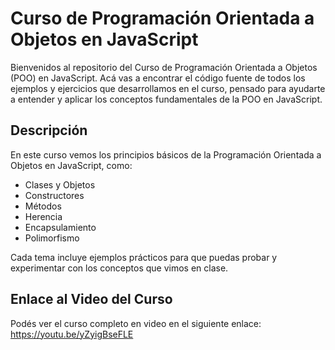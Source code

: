 # Curso de Programación Orientada a Objetos en JavaScript

Bienvenidos al repositorio del Curso de Programación Orientada a Objetos (POO) en JavaScript. Acá vas a encontrar el código fuente de todos los ejemplos y ejercicios que desarrollamos en el curso, pensado para ayudarte a entender y aplicar los conceptos fundamentales de la POO en JavaScript.

## Descripción
En este curso vemos los principios básicos de la Programación Orientada a Objetos en JavaScript, como:

 - Clases y Objetos
- Constructores
- Métodos
- Herencia
- Encapsulamiento
- Polimorfismo

Cada tema incluye ejemplos prácticos para que puedas probar y experimentar con los conceptos que vimos en clase.

## Enlace al Video del Curso
Podés ver el curso completo en video en el siguiente enlace: https://youtu.be/yZyigBseFLE
